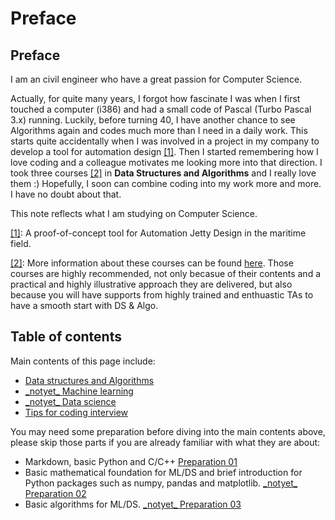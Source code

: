 # Preface

## Preface

I am an civil engineer who have a great passion for Computer Science.

Actually, for quite many years, I forgot how fascinate I was when I first touched a computer \(i386\) and had a small code of Pascal \(Turbo Pascal 3.x\) running. Luckily, before turning 40, I have another chance to see Algorithms again and codes much more than I need in a daily work. This starts quite accidentally when I was involved in a project in my company to develop a tool for automation design [\[1\]](./#fn01). Then I started remembering how I love coding and a colleague motivates me looking more into that direction. I took three courses [\[2\]](./#fn02) in **Data Structures and Algorithms** and I really love them :\) Hopefully, I soon can combine coding into my work more and more. I have no doubt about that.

This note reflects what I am studying on Computer Science.

[\[1\]](./): A proof-of-concept tool for Automation Jetty Design in the maritime field.

[\[2\]](./): More information about these courses can be found [here](http://bigocoding.com/). Those courses are highly recommended, not only becasue of their contents and a practical and highly illustrative approach they are delivered, but also because you will have supports from highly trained and enthuastic TAs to have a smooth start with DS & Algo.

## Table of contents
Main contents of this page include:

* [Data structures and Algorithms](ds-algo/)
* [\_notyet\_ Machine learning](machine-learning/)
* [\_notyet\_ Data science](data-science/)
* [Tips for coding interview](interview.md)

You may need some preparation before diving into the main contents above, please skip those parts if you are already familiar with what they are about:

- Markdown, basic Python and C/C++
  [Preparation 01](preparation-01/)
- Basic mathematical foundation for ML/DS and brief introduction for Python packages such as numpy, pandas and matplotlib.
  [\_notyet\_ Preparation 02](preparation-02/)
- Basic algorithms for ML/DS.
  [\_notyet\_ Preparation 03](preparation-03/)



